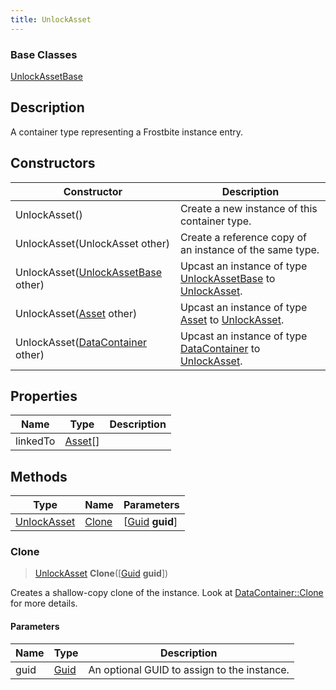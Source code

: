 ```yaml
---
title: UnlockAsset
---
```

### Base Classes

[UnlockAssetBase](/vext/ref/fb/unlockassetbase/)

## Description

A container type representing a Frostbite instance entry.

## Constructors

| Constructor                                                            | Description                                                                                                   |
| ---------------------------------------------------------------------- | ------------------------------------------------------------------------------------------------------------- |
| UnlockAsset()                                                          | Create a new instance of this container type.                                                                 |
| UnlockAsset(UnlockAsset other)                                         | Create a reference copy of an instance of the same type.                                                      |
| UnlockAsset([UnlockAssetBase](/vext/ref/fb/unlockassetbase/) other)                  | Upcast an instance of type [UnlockAssetBase](/vext/ref/fb/unlockassetbase/) to [UnlockAsset](/vext/ref/fb/unlockasset/).                  |
| UnlockAsset([Asset](/vext/ref/fb/asset/) other)                                      | Upcast an instance of type [Asset](/vext/ref/fb/asset/) to [UnlockAsset](/vext/ref/fb/unlockasset/).                                      |
| UnlockAsset([DataContainer](/vext/ref/shared/class/datacontainer) other) | Upcast an instance of type [DataContainer](/vext/ref/shared/class/datacontainer) to [UnlockAsset](/vext/ref/fb/unlockasset/). |

## Properties

| Name     | Type               | Description |
| -------- | ------------------ | ----------- |
| linkedTo | [Asset](/vext/ref/fb/asset/)\[\] |             |

## Methods

| Type                       | Name            | Parameters                                     |
| -------------------------- | --------------- | ---------------------------------------------- |
| [UnlockAsset](/vext/ref/fb/unlockasset/) | [Clone](#clone) | \[[Guid](/vext/ref/shared/class/guid) **guid**\] |

### Clone

> [UnlockAsset](/vext/ref/fb/unlockasset/) **Clone**(\[[Guid](/vext/ref/shared/class/guid) **guid**\])

Creates a shallow-copy clone of the instance. Look at [DataContainer::Clone](/vext/ref/shared/class/datacontainer#clone) for more details.

#### Parameters

| Name | Type         | Description                                 |
| ---- | ------------ | ------------------------------------------- |
| guid | [Guid](/vext/ref/shared/class/guid/) | An optional GUID to assign to the instance. |
